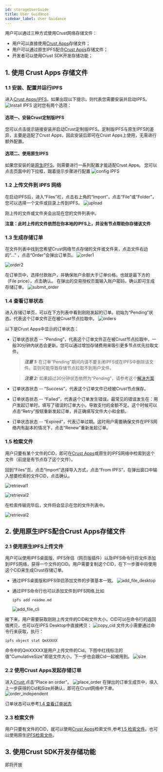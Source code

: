 ```yaml
---
id: storageUserGuide
title: User Guidance
sidebar_label: User Guidance
---
```


用户可以通过三种方式使用Crust网络存储文件：
* 用户可以直接使用[Crust Apps](https://apps.crust.network/#/storage)存储文件；
* 用户可以通过原生IPFS配合[Crust Apps](https://apps.crust.network/#/storage)存储文件；
* 开发者可以使用Crust SDK开发存储功能；

## 1. 使用 Crust Apps 存储文件

### 1.1 安装、配置并运行IPFS
进入[Crust Apps/IPFS](https://apps.crust.network/#/storage)。如果出现以下提示，则代表您需要安装并启动IPFS。
![Install IPFS](https://crust-data.oss-cn-shanghai.aliyuncs.com/wiki/storage/installIPFS)
这时您有两个选项：
#### 选项一、安装Crust定制版IPFS
您可以点击提示链接安装并启动Crust定制版IPFS。定制版IPFS与原生IPFS的差异，主要是适配了Crust Apps，因此安装后即可在Crust Apps上使用，无需进行额外配置。

#### 选项二、使用原生IPFS
如果您安装的是[原生IPFS](https://ipfs.io/#install)，则需要进行一系列配置才能适配Crust Apps。
您可以点击页面中的下拉框，跟着提示步骤进行配置
![config IPFS](https://crust-data.oss-cn-shanghai.aliyuncs.com/wiki/storage/configIPFS.png)

### 1.2 上传文件到 IPFS 网络

在启动IPFS后，进入“Files”栏，点击右上角的“Import”，点击“File”或“Folder”，您可以选择一个文件或目录上传到IPFS。
![upload](https://crust-data.oss-cn-shanghai.aliyuncs.com/wiki/storage/upload.png)

刚上传的文件或文件夹会出现在您的文件列表中。

**注意：此时上传的文件依然在你本地的IPFS上，并没有节点帮助你存储该文件**

### 1.3 生成存储订单
在文件列表中找到您希望Crust网络节点存储的文件或文件夹，点击文件右边的“...” ，点击“Order”会弹出订单页。
![order1](https://crust-data.oss-cn-shanghai.aliyuncs.com/wiki/storage/order_1.png)

![order2](https://crust-data.oss-cn-shanghai.aliyuncs.com/wiki/storage/order_2.png)

在订单页中，选择付款账户，并确保账户余额大于订单价格，也就是最下方的（File price），点击确认。
在弹出的交易授权页面输入账户密码，确认即可生成存储订单。
![submit_order](https://crust-data.oss-cn-shanghai.aliyuncs.com/wiki/storage/submit_order.png)

### 1.4 查看订单状态

进入存储订单页，可以在下方列表中看到刚刚发起的订单。初始为“Pending”状态。代表这个订单文件正在被Crust节点拉取中。
![orders](https://crust-data.oss-cn-shanghai.aliyuncs.com/wiki/storage/orders.png)

以下是Crust Apps中显示的订单状态：

* 订单状态状态 -- “Pending”，代表这个订单文件正在被Crust节点拉取中，一般30分钟内状态会更新。您可以通过增加存储费用来吸引更多节点优先拉取文件。
    > **_注意 1:_** 在订单“Pending”期间内请不要关闭IPFS或在IPFS中删除该文件。否则可能导致存储节点拉取不到用户文件。

    > **_注意 2:_** 如果超过30分钟状态依然为“Pending”，请参考这个[解决方案]()

* 订单状态状态 -- “Success”，代表这个订单文件已经被Crust节点保存。

* 订单状态状态 -- “Failed”，代表这个订单发生错误。最常见的错误发生在：用户发起订单时，填写了错误的订单大小，导致支付的金额不足。这个时候可以点击“Retry”按钮重新发起订单，并正确填写文件大小和金额。

* 订单状态状态 -- “Expired”，代表订单过期。这时用户需要确保文件在IPFS网络内有副本的情况下，点击“Renew”重新发起订单。
  
### 1.5 检索文件
用户只要有某个文件的CID，即可在[Crust Apps](https://apps.crust.network/#/storage/files)或原生的IPFS网络中检索到这个文件（前提是有节点存了这个文件）。

回到“Files”页，点击“Import”选择导入方式，点击“From IPFS”，在弹出窗口中输入想要检索的文件CID，点击确认。

![retrieval1](https://crust-data.oss-cn-shanghai.aliyuncs.com/wiki/storage/retrieval1.png)

![retrieval2](https://crust-data.oss-cn-shanghai.aliyuncs.com/wiki/storage/retrieval2.png)

在检索传输完毕后，文件将会显示在您的文件列表中。

![retrieval2](https://crust-data.oss-cn-shanghai.aliyuncs.com/wiki/storage/retrieved.png)

## 2. 使用原生IPFS配合Crust Apps存储文件
### 2.1 使用原生IPFS上传文件
用户可以使用IPFS桌面版、IPFS伴侣（网页版插件）以及IPFS命令行将文件添加到IPFS网络，获得一个文件的CID。用户需要复制这个CID，在下一步骤中将使用这个CID来生成Crust存储订单。

* 通过IPFS桌面版和IPFS伴侣添加文件的步骤基本一致。
    ![add_file_desktop](https://crust-data.oss-cn-shanghai.aliyuncs.com/wiki/storage/add_file1.png)

    
* 通过IPFS命令行也可以添加文件到IPFS网络,比如
    ```shell
    ipfs add readme.md
    ```
    ![add_file_cli](https://crust-data.oss-cn-shanghai.aliyuncs.com/wiki/storage/add_file2.png)

接下来，用户需要获取刚刚上传文件的CID和文件大小。CID可以在命令行的返回值拷贝，也可以在IPFS Desktop中直接拷贝：
    ![copy_cid](https://crust-data.oss-cn-shanghai.aliyuncs.com/wiki/storage/copy_cid.png)
文件大小需要通过命令行来获取，执行：
```shell
ipfs object stat QmXXXXX
```
命令中的QmXXXXX是用户上传文件的Cid。下图中红线标注的值"CumulativeSize"即是文件大小，下一步也会跟Cid一起被用到。
    ![size](https://crust-data.oss-cn-shanghai.aliyuncs.com/wiki/storage/size.png)



### 2.2 使用Crust Apps发起存储订单
进入[Crust](https://apps.crust.network/#/storage/market),点击"Place an order"。
    ![place_order](https://crust-data.oss-cn-shanghai.aliyuncs.com/wiki/storage/place_order.png)
在弹出的订单生成页中，填入上一步获得的Cid和Size并确认，即可在Crust网络中下单。
    ![order_independent](https://crust-data.oss-cn-shanghai.aliyuncs.com/wiki/storage/order_independent.png)

订单状态可以参考[1.4 查看订单状态](#14-查看订单状态)

### 2.3 检索文件
用户只要有文件的CID，就可以使用[Crust Apps](https://apps.crust.network/#/storage/files)检索文件,参考[1.5 检索文件](#15-检索文件)。也可以使用原生[IPFS检索文件](https://dweb-primer.ipfs.io/avenues-for-access/retrieve-from-peer)。

## 3. 使用Crust SDK开发存储功能
即将开放
